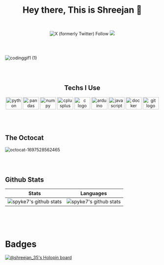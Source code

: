 <h1 align="center"> Hey there, This is Shreejan 👋 </h1> 

<br/>

<div align="center">
  
<img alt="X (formerly Twitter) Follow" src="https://img.shields.io/twitter/follow/Itz_Shreejan?style=for-the-badge"> <img src="https://img.shields.io/badge/%27Contributing%20to%20open%27%20source-20B2AA?style=for-the-badge"> 
  
</div>

<br/><br/>

![codinggif1 (1)](https://github.com/the-coder-boy/the-coder-boy/assets/145888668/6029bb5f-937a-4e7c-b33f-e9627606def6)


<br/><br/>

<h2 align="center">Techs I Use</h2>
<div align="center">
  <img src="https://cdn.jsdelivr.net/gh/devicons/devicon/icons/python/python-original.svg" height="40" width="52" alt="python logo"  />
  <img src="https://cdn.jsdelivr.net/gh/devicons/devicon/icons/pandas/pandas-original.svg" height="40" width="52" alt="pandas logo"  />
  <img src="https://cdn.jsdelivr.net/gh/devicons/devicon/icons/numpy/numpy-original.svg" height="40" width="52" alt="numpy logo"  />
  <img src="https://cdn.jsdelivr.net/gh/devicons/devicon/icons/cplusplus/cplusplus-plain.svg" height="40" width="52" alt="cplusplus logo"  />
  <img src="https://cdn.jsdelivr.net/gh/devicons/devicon/icons/c/c-plain.svg" height="40" width="52" alt="c logo"  />
  <img src="https://cdn.jsdelivr.net/gh/devicons/devicon/icons/arduino/arduino-original-wordmark.svg" height="40" width="52" alt="arduino logo"  />
  <img src="https://cdn.jsdelivr.net/gh/devicons/devicon/icons/javascript/javascript-original.svg" height="40" width="52" alt="javascript logo"  />
  <img src="https://cdn.jsdelivr.net/gh/devicons/devicon/icons/docker/docker-plain-wordmark.svg" height="40" width="52" alt="docker logo"  />
  <img src="https://cdn.jsdelivr.net/gh/devicons/devicon/icons/git/git-plain.svg" height="40" width="52" alt="git logo"  />
</div>

</br></br>

## The Octocat

![octocat-1697528562465](https://github.com/the-coder-boy/the-coder-boy/assets/145888668/291f3b10-23cd-4070-b1e9-43167599f64b)


</br></br>

## Github Stats
| Stats                                                                                                                                       | Languages                                                                                                                         |
|-----------------------------------------------------------------------------------------------------------------------------------------|---------------------------------------------------------------------------------------------------------------------------|
| ![spyke7's github stats](https://github-readme-stats.vercel.app/api?username=spyke7&show_icons=true&theme=radical&include_all_commits=true) | ![spyke7's github stats](https://github-readme-stats.vercel.app/api/top-langs/?username=spyke7&theme=radical&layout=compact) |

</br></br></br>

# Badges
[![@shreejan_35's Holopin board](https://holopin.io/api/user/board?user=shreejan_35)](https://holopin.io/@shreejan_35)


